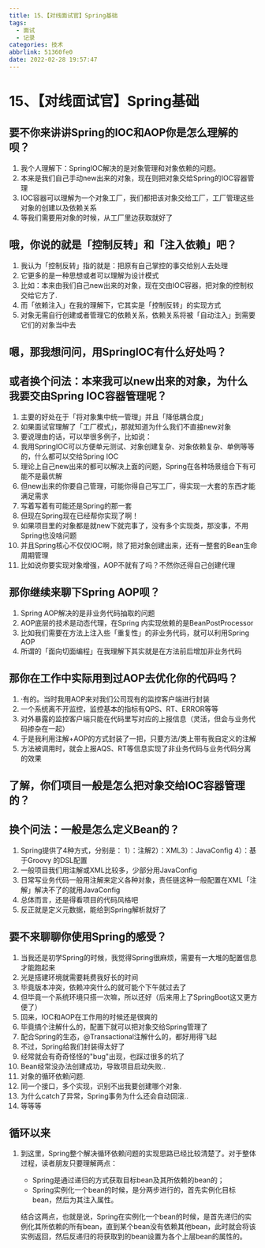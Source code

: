 ```yaml
---
title: 15、【对线面试官】Spring基础
tags:
  - 面试
  - 记录
categories: 技术
abbrlink: 51360fe0
date: 2022-02-28 19:57:47
---
```

# 15、【对线面试官】Spring基础

## 要不你来讲讲Spring的IOC和AOP你是怎么理解的呗？

1. 我个人理解下：SpringIOC解决的是对象管理和对象依赖的问题。
2. 本来是我们自己手动new出来的对象，现在则把对象交给Spring的IOC容器管理
3. IOC容器可以理解为一个对象工厂，我们都把该对象交给工厂，工厂管理这些对象的创建以及依赖关系
4. 等我们需要用对象的时候，从工厂里边获取就好了

## 哦，你说的就是「控制反转」和「注入依赖」吧？

1. 我认为「控制反转」指的就是：把原有自己掌控的事交给别人去处理
2. 它更多的是一种思想或者可以理解为设计模式
3. 比如：本来由我们自己new出来的对象，现在交由IOC容器，把对象的控制权交给它方了.
4. 而「依赖注入」在我的理解下，它其实是「控制反转」的实现方式
5. 对象无需自行创建或者管理它的依赖关系，依赖关系将被「自动注入」到需要它们的对象当中去

## 嗯，那我想问问，用SpringIOC有什么好处吗？

## 或者换个问法：本来我可以new出来的对象，为什么我要交由Spring IOC容器管理呢？

1. 主要的好处在于「将对象集中统一管理」并且「降低耦合度」
2. 如果面试官理解了「工厂模式」，那就知道为什么我们不直接new对象
3. 要说理由的话，可以举很多例子，比如说：
4. 我用SpringIOC可以方便单元测试、对象创建复杂、对象依赖复杂、单例等等的，什么都可以交给Spring IOC
5. 理论上自己new出来的都可以解决上面的问题，Spring在各种场景组合下有可能不是最优解
6. 但new出来的你要自己管理，可能你得自己写工厂，得实现一大套的东西才能满足需求
7. 写着写着有可能还是Spring的那一套
8. 但现在Spring现在已经帮你实现了啊！
9. 如果项目里的对象都是就new下就完事了，没有多个实现类，那没事，不用Spring也没啥问题
10. 并且Spring核心不仅仅IOC啊，除了把对象创建出来，还有一整套的Bean生命周期管理
11. 比如说你要实现对象增强，AOP不就有了吗？不然你还得自己创建代理

## 那你继续来聊下Spring AOP呗？

1. Spring AOP解决的是非业务代码抽取的问题
2. AOP底层的技术是动态代理，在Spring 内实现依赖的是BeanPostProcessor
3. 比如我们需要在方法上注入些「重复性」的非业务代码，就可以利用Spring AOP
4. 所谓的「面向切面编程」在我理解下其实就是在方法前后增加非业务代码

## 那你在工作中实际用到过AOP去优化你的代码吗？

1. ·有的。当时我用AOP来对我们公司现有的监控客户端进行封装
2. 一个系统离不开监控，监控基本的指标有QPS、RT、ERROR等等
3. 对外暴露的监控客户端只能在代码里写对应的上报信息（灵活，但会与业务代码掺杂在一起）
4. 于是我利用注解+AOP的方式封装了一把，只要方法/类上带有我自定义的注解
5. 方法被调用时，就会上报AQS、RT等信息实现了非业务代码与业务代码分离的效果

## 了解，你们项目一般是怎么把对象交给IOC容器管理的？

## 换个问法：一般是怎么定义Bean的？

1. Spring提供了4种方式，分别是：
   1）：注解2）：XML3）：JavaConfig 4）：基于Groovy 的DSL配置
2. 一般项目我们用注解或XML比较多，少部分用JavaConfig
3. 日常写业务代码一般用注解来定义各种对象，责任链这种一般配置在XML「注解」解决不了的就用JavaConfig
4. 总体而言，还是得看项目的代码风格吧
5. 反正就是定义元数据，能给到Spring解析就好了

## 要不来聊聊你使用Spring的感受？

1. 当我还是初学Spring的时候，我觉得Spring很麻烦，需要有一大堆的配置信息才能跑起来
2. 光是搭建环境就需要耗费我好长的时间
3. 毕竟版本冲突，依赖冲突什么的就可能个下午就过去了
4. 但毕竟一个系统环境只搭一次嘛，所以还好（后来用上了SpringBoot这又更方便了）
5. 回来，IOC和AOP在工作用的时候还是很爽的
6. 毕竟搞个注解什么的，配置下就可以把对象交给Spring管理了
7. 配合Spring的生态，@Transactional注解什么的，都好用得飞起
8. 不过，Spring给我们封装得太好了
9. 经常就会有奇奇怪怪的"bug"出现，也踩过很多的坑了
10. Bean经常没办法创建成功，导致项目启动失败..
11. 对象的循环依赖问题.
12. 同一个接口，多个实现，识别不出我要创建哪个对象.
13. 为什么catch了异常，Spring事务为什么还会自动回滚..
14. 等等等

## 循环以来

1. 到这里，Spring整个解决循环依赖问题的实现思路已经比较清楚了。对于整体过程，读者朋友只要理解两点：

   - Spring是通过递归的方式获取目标bean及其所依赖的bean的；
   - Spring实例化一个bean的时候，是分两步进行的，首先实例化目标bean，然后为其注入属性。

   结合这两点，也就是说，Spring在实例化一个bean的时候，是首先递归的实例化其所依赖的所有bean，直到某个bean没有依赖其他bean，此时就会将该实例返回，然后反递归的将获取到的bean设置为各个上层bean的属性的。